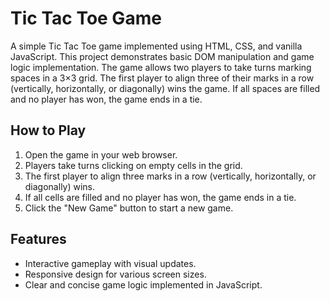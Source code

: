 # Tic Tac Toe Game

A simple Tic Tac Toe game implemented using HTML, CSS, and vanilla JavaScript. This project demonstrates basic DOM manipulation and game logic implementation. The game allows two players to take turns marking spaces in a 3×3 grid. The first player to align three of their marks in a row (vertically, horizontally, or diagonally) wins the game. If all spaces are filled and no player has won, the game ends in a tie.

## How to Play

1. Open the game in your web browser.
2. Players take turns clicking on empty cells in the grid.
3. The first player to align three marks in a row (vertically, horizontally, or diagonally) wins.
4. If all cells are filled and no player has won, the game ends in a tie.
5. Click the "New Game" button to start a new game.

## Features

- Interactive gameplay with visual updates.
- Responsive design for various screen sizes.
- Clear and concise game logic implemented in JavaScript.



